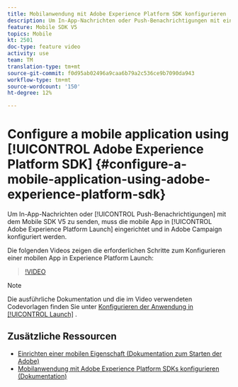 ```yaml
---
title: Mobilanwendung mit Adobe Experience Platform SDK konfigurieren
description: Um In-App-Nachrichten oder Push-Benachrichtigungen mit einer Experience Cloud-SDK-Anwendung zu senden, muss eine mobile App in Adobe Experience Platform Launch eingerichtet und in Adobe Campaign konfiguriert werden
feature: Mobile SDK V5
topics: Mobile
kt: 2501
doc-type: feature video
activity: use
team: TM
translation-type: tm+mt
source-git-commit: f0d95ab02496a9caa6b79a2c536ce9b7090da943
workflow-type: tm+mt
source-wordcount: '150'
ht-degree: 12%

---
```



# Configure a mobile application using [!UICONTROL Adobe Experience Platform SDK] {#configure-a-mobile-application-using-adobe-experience-platform-sdk}

Um In-App-Nachrichten oder [!UICONTROL Push-Benachrichtigungen] mit dem Mobile SDK V5 zu senden, muss die mobile App in [!UICONTROL Adobe Experience Platform Launch] eingerichtet und in Adobe Campaign konfiguriert werden.

Die folgenden Videos zeigen die erforderlichen Schritte zum Konfigurieren einer mobilen App in Experience Platform Launch:

>[!VIDEO](https://video.tv.adobe.com/v/26224?quality=12)

>[!NOTE]
>
>Die ausführliche Dokumentation und die im Video verwendeten Codevorlagen finden Sie unter [Konfigurieren der Anwendung in [!UICONTROL Launch]](https://helpx.adobe.com/campaign/kb/configuring-app-sdk.html#ConfiguringyourapplicationinLaunch) .

## Zusätzliche Ressourcen

* [Einrichten einer mobilen Eigenschaft (Dokumentation zum Starten der Adobe)](https://aep-sdks.gitbook.io/docs/getting-started/create-a-mobile-property)
* [Mobilanwendung mit Adobe Experience Platform SDKs konfigurieren (Dokumentation)](https://helpx.adobe.com/de/campaign/kb/configuring-app-sdk.html)
